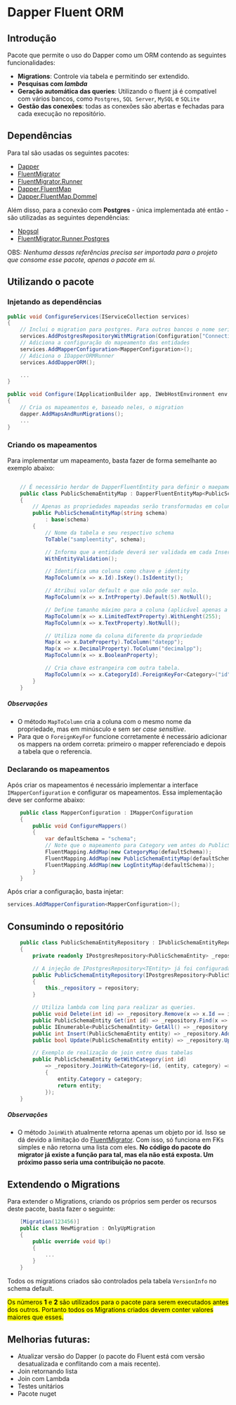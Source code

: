 # Dapper Fluent ORM

## Introdução

Pacote que permite o uso do Dapper como um ORM contendo as seguintes funcionalidades:

* **Migrations**: Controle via tabela e permitindo ser extendido.
* **Pesquisas com _lambda_**
* **Geração automática das queries**: Utilizando o fluent já é compatível com vários bancos, como `Postgres`, `SQL Server`, `MySQL` e `SQLite`
* **Gestão das conexões**: todas as conexões são abertas e fechadas para cada execução no repositório.

## Dependências

Para tal são usadas os seguintes pacotes:

* [Dapper](https://www.nuget.org/packages/Dapper)
* [FluentMigrator](https://www.nuget.org/packages/FluentMigrator/)
* [FluentMigrator.Runner](https://www.nuget.org/packages/FluentMigrator.Runner)
* [Dapper.FluentMap](https://www.nuget.org/packages/Dapper.FluentMap)
* [Dapper.FluentMap.Dommel](https://www.nuget.org/packages/Dapper.FluentMap.Dommel)

Além disso, para a conexão com **Postgres** - única implementada até então - são utilizadas as seguintes dependências:

* [Npgsql](https://www.nuget.org/packages/Npgsql)
* [FluentMigrator.Runner.Postgres](https://www.nuget.org/packages/FluentMigrator.Runner.Postgres)

OBS: _Nenhuma dessas referências precisa ser importada para o projeto que consome esse pacote, apenas o pacote em si._

## Utilizando o pacote

### Injetando as dependências

```csharp
public void ConfigureServices(IServiceCollection services)
{
    // Inclui o migration para postgres. Para outros bancos o nome seria equivalente.
    services.AddPostgresRepositoryWithMigration(Configuration["ConnectionString"]);
    // Adiciona a configuração do mapeamento das entidades
    services.AddMapperConfiguration<MapperConfiguration>();
    // Adiciona o IDapperORMRunner
    services.AddDapperORM();

    ...
}

public void Configure(IApplicationBuilder app, IWebHostEnvironment env, IDapperORMRunner dapper)
{
    // Cria os mapeamentos e, baseado neles, o migration
    dapper.AddMapsAndRunMigrations();
    ...
}
```

### Criando os mapeamentos

Para implementar um mapeamento, basta fazer de forma semelhante ao exemplo abaixo:

```csharp

    // É necessário herdar de DapperFluentEntity para definir o maepamento
    public class PublicSchemaEntityMap : DapperFluentEntityMap<PublicSchemaEntity>
    {
        // Apenas as propriedades mapeadas serão transformadas em colunas. As outras serão ignoradas.
        public PublicSchemaEntityMap(string schema)
            : base(schema)
        {
            // Nome da tabela e seu respectivo schema
            ToTable("sampleentity", schema);

            // Informa que a entidade deverá ser validada em cada Insert ou Update dentro do repositório de acordo com as informações do banco antes de enviar para o database.
            WithEntityValidation();   

            // Identifica uma coluna como chave e identity         
            MapToColumn(x => x.Id).IsKey().IsIdentity();

            // Atribui valor default e que não pode ser nulo.
            MapToColumn(x => x.IntProperty).Default(5).NotNull();

            // Define tamanho máximo para a coluna (aplicável apenas a strings)
            MapToColumn(x => x.LimitedTextProperty).WithLenght(255);
            MapToColumn(x => x.TextProperty).NotNull();

            // Utiliza nome da coluna diferente da propriedade
            Map(x => x.DateProperty).ToColumn("datepp");
            Map(x => x.DecimalProperty).ToColumn("decimalpp");
            MapToColumn(x => x.BooleanProperty);

            // Cria chave estrangeira com outra tabela.
            MapToColumn(x => x.CategoryId).ForeignKeyFor<Category>("id");
        }
    }

```

##### Observações

* O método `MapToColumn` cria a coluna com o mesmo nome da propriedade, mas em minúsculo e sem ser _case sensitive_.
* Para que o `ForeignKeyFor` funcione corretamente é necessário adicionar os mappers na ordem correta: primeiro o mapper referenciado e depois a tabela que o referencia.


### Declarando os mapeamentos

Após criar os mapeamentos é necessário implementar a interface `IMapperConfiguration` e configurar os mapeamentos. Essa implementação deve ser conforme abaixo:

```csharp
    public class MapperConfiguration : IMapperConfiguration
    {
        public void ConfigureMappers()
        {
            var defaultSchema = "schema";
            // Note que o mapeamento para Category vem antes do PublicSchemaEntity
            FluentMapping.AddMap(new CategoryMap(defaultSchema));
            FluentMapping.AddMap(new PublicSchemaEntityMap(defaultSchema));
            FluentMapping.AddMap(new LogEntityMap(defaultSchema));
        }
    }
```

Após criar a configuração, basta injetar:

```csharp
services.AddMapperConfiguration<MapperConfiguration>();
```

## Consumindo o repositório

```csharp
    public class PublicSchemaEntityRepository : IPublicSchemaEntityRepository
    {
        private readonly IPostgresRepository<PublicSchemaEntity> _repository;

        // A injeção de IPostgresRepository<TEntity> já foi configurada no startup para qualquer valor de TEntity
        public PublicSchemaEntityRepository(IPostgresRepository<PublicSchemaEntity> repository)
        {
            this._repository = repository;
        }

        // Utiliza lambda com linq para realizar as queries.
        public void Delete(int id) => _repository.Remove(x => x.Id == id);
        public PublicSchemaEntity Get(int id) => _repository.Find(x => x.Id == id);
        public IEnumerable<PublicSchemaEntity> GetAll() => _repository.All();
        public int Insert(PublicSchemaEntity entity) => _repository.Add(entity);
        public bool Update(PublicSchemaEntity entity) => _repository.Update(entity);

        // Exemplo de realização de join entre duas tabelas
        public PublicSchemaEntity GetWithCategory(int id)
            => _repository.JoinWith<Category>(id, (entity, category) =>
            {
                entity.Category = category;
                return entity;
            });
    }
```

##### Observações
* O método `JoinWith` atualmente retorna apenas um objeto por id. Isso se dá devido a limitação do [FluentMigrator](https://www.nuget.org/packages/FluentMigrator/). Com isso, só funciona em FKs simples e não retorna uma lista com eles. **No código do pacote do migrator já existe a função para tal, mas ela não está exposta. Um próximo passo seria uma contribuição no pacote**.

## Extendendo o Migrations

Para extender o Migrations, criando os próprios sem perder os recursos deste pacote, basta fazer o seguinte: 

```csharp
    [Migration(123456)]
    public class NewMigration : OnlyUpMigration
    {
        public override void Up()
        {
            ...
        }
    }
```

Todos os migrations criados são controlados pela tabela `VersionInfo` no schema default.

<mark>Os números <strong>1</strong> e <strong>2</strong> são utilizados para o pacote para serem executados antes dos outros. Portanto todos os Migrations criados devem conter valores maiores que esses.</mark>

## Melhorias futuras:

* Atualizar versão do Dapper (o pacote do Fluent está com versão desatualizada e conflitando com a mais recente).
* Join retornando lista
* Join com Lambda
* Testes unitários
* Pacote nuget

